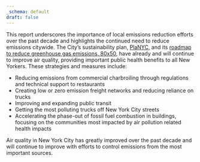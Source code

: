```yaml
---
_schema: default
draft: false
---
```

This report underscores the importance of local emissions reduction efforts over the past decade and highlights the continued need to reduce emissions citywide. The City’s sustainability plan, <a target="_blank" rel="noopener" href="https://climate.cityofnewyork.us/initiatives/planyc-getting-sustainability-done/">PlaNYC</a>, and its [roadmap to reduce greenhouse gas emissions, 80x50](https://www.nyc.gov/assets/sustainability/downloads/pdf/publications/New%20York%20City's%20Roadmap%20to%2080%20x%2050_Final.pdf), have already and will continue to improve air quality, providing important public health benefits to all New Yorkers. These strategies and measures include:

* Reducing emissions from commercial charbroiling through regulations and technical support to restaurants
* Creating low or zero emission freight networks and reducing reliance on trucks
* Improving and expanding public transit
* Getting the most polluting trucks off New York City streets
* Accelerating the phase-out of fossil fuel combustion in buildings, focusing on the communities most impacted by air pollution related health impacts

Air quality in New York City has greatly improved over the past decade and will continue to improve with efforts to control emissions from the most important sources.